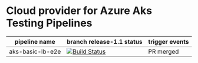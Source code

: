 # Cloud provider for Azure Aks Testing Pipelines

| pipeline name                  | branch release-1.1 status                            | trigger events        |
|--------------------------------|-------------------------------------------------|-----------------------|
| aks-basic-lb-e2e               | [![Build Status](https://msazure.visualstudio.com/CloudNativeCompute/_apis/build/status/AKS/cloud-provider-azure/kubernetes-sigs.cloud-provider-azure.basic_lb?branchName=release-1.23)](https://msazure.visualstudio.com/CloudNativeCompute/_build?definitionId=282180&branchName=release-1.23)                   | PR merged  |